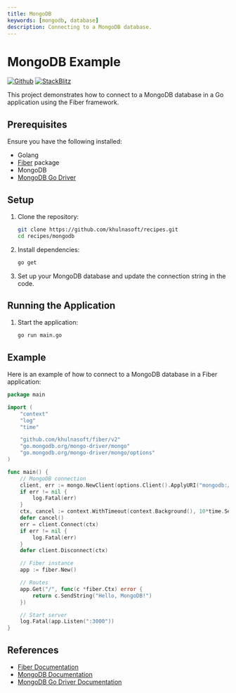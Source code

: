 ```yaml
---
title: MongoDB
keywords: [mongodb, database]
description: Connecting to a MongoDB database.
---
```


# MongoDB Example

[![Github](https://img.shields.io/static/v1?label=&message=Github&color=2ea44f&style=for-the-badge&logo=github)](https://github.com/khulnasoft/recipes/tree/master/mongodb) [![StackBlitz](https://img.shields.io/static/v1?label=&message=StackBlitz&color=2ea44f&style=for-the-badge&logo=StackBlitz)](https://stackblitz.com/github/khulnasoft/recipes/tree/master/mongodb)

This project demonstrates how to connect to a MongoDB database in a Go application using the Fiber framework.

## Prerequisites

Ensure you have the following installed:

- Golang
- [Fiber](https://github.com/khulnasoft/fiber) package
- MongoDB
- [MongoDB Go Driver](https://github.com/mongodb/mongo-go-driver)

## Setup

1. Clone the repository:
    ```sh
    git clone https://github.com/khulnasoft/recipes.git
    cd recipes/mongodb
    ```

2. Install dependencies:
    ```sh
    go get
    ```

3. Set up your MongoDB database and update the connection string in the code.

## Running the Application

1. Start the application:
    ```sh
    go run main.go
    ```

## Example

Here is an example of how to connect to a MongoDB database in a Fiber application:

```go
package main

import (
    "context"
    "log"
    "time"

    "github.com/khulnasoft/fiber/v2"
    "go.mongodb.org/mongo-driver/mongo"
    "go.mongodb.org/mongo-driver/mongo/options"
)

func main() {
    // MongoDB connection
    client, err := mongo.NewClient(options.Client().ApplyURI("mongodb://localhost:27017"))
    if err != nil {
        log.Fatal(err)
    }
    ctx, cancel := context.WithTimeout(context.Background(), 10*time.Second)
    defer cancel()
    err = client.Connect(ctx)
    if err != nil {
        log.Fatal(err)
    }
    defer client.Disconnect(ctx)

    // Fiber instance
    app := fiber.New()

    // Routes
    app.Get("/", func(c *fiber.Ctx) error {
        return c.SendString("Hello, MongoDB!")
    })

    // Start server
    log.Fatal(app.Listen(":3000"))
}
```

## References

- [Fiber Documentation](https://docs.khulnasoft.io)
- [MongoDB Documentation](https://docs.mongodb.com)
- [MongoDB Go Driver Documentation](https://pkg.go.dev/go.mongodb.org/mongo-driver)
